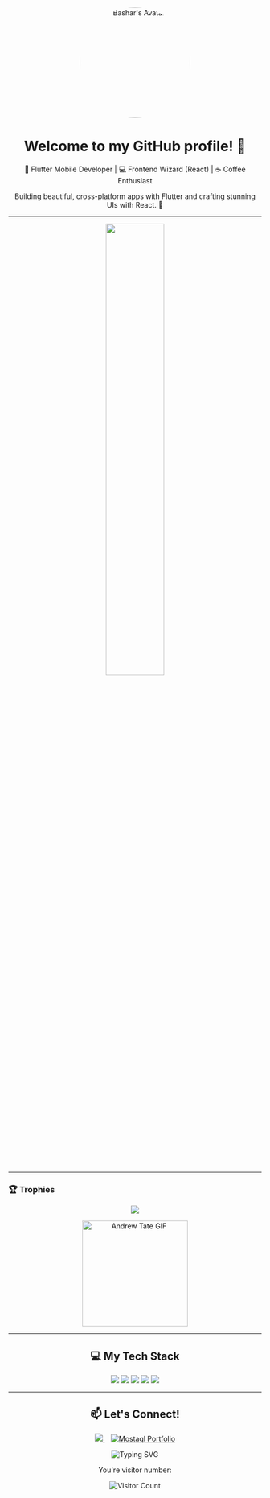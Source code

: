 <div align="center">
  <div style="display: flex; align-items: center; justify-content: center; gap: 20px;">
    <img src="https://i.pinimg.com/736x/0e/fd/59/0efd5967f398e8f29886712a4c09ac72.jpg" width="220" alt="Bashar's Avatar" style="border-radius: 50%;" />
  </div>
  <h1>Welcome to my GitHub profile! 👋</h1>
  <p>🚀 Flutter Mobile Developer | 💻 Frontend Wizard (React) | ☕ Coffee Enthusiast</p>
  <p>Building beautiful, cross-platform apps with Flutter and crafting stunning UIs with React. 💙</p>
</div>

---

<!-- ### ⚡ Stats  -->
<!--
<p align="center">
  <img src="https://github-readme-stats.vercel.app/api?username=EpicFailure-afk&show_icons=true&theme=tokyonight" width="48%">
  <img src="https://github-readme-streak-stats.herokuapp.com/?user=EpicFailure-afk&theme=tokyonight" width="48%">
</p>
-->
<p align="center">
  <img src="https://github-readme-stats.vercel.app/api/top-langs?username=dir-Savage&layout=compact&theme=tokyonight" width="48%">
</p>

---

### 🏆 Trophies  
<p align="center">
  <img src="https://github-profile-trophy.vercel.app/?username=dir-Savage&theme=darkhub&no-frame=true&column=4" />
</p>



<div align="center">
  <div style="display: flex; align-items: center; justify-content: center; gap: 20px;">
<img width="210" height="210" align="center" src="https://i.pinimg.com/736x/38/60/05/3860051bef30924d94c9a0f3ec1ffe35.jpg" alt="Andrew Tate GIF" />  </div>
</div>


---

<div align="center">
  <h2>💻 My Tech Stack</h2>
  <p>
    <img src="https://img.shields.io/badge/Dart-0175C2?style=for-the-badge&logo=dart&logoColor=white" />
    <img src="https://img.shields.io/badge/Flutter-02569B?style=for-the-badge&logo=flutter&logoColor=white" />
    <img src="https://img.shields.io/badge/React-61DAFB?style=for-the-badge&logo=react&logoColor=black" />
    <img src="https://img.shields.io/badge/JavaScript-F7DF1E?style=for-the-badge&logo=javascript&logoColor=black" />
    <img src="https://img.shields.io/badge/Firebase-FFCA28?style=for-the-badge&logo=firebase&logoColor=black" />
  </p>
</div>

---


<div align="center">
  <h2>📫 Let's Connect!</h2>
  <p>
    <a href="https://discord.gg/4VcDy799">
      <img src="https://img.shields.io/badge/Discord-7289DA?style=for-the-badge&logo=discord&logoColor=white" />
    </a>
    &nbsp;&nbsp;
    <a href="https://mostaql.com/u/basharr_1/portfolio">
      <img src="https://img.shields.io/badge/Mostaql-00B4FF?style=for-the-badge&logo=freelancer&logoColor=white" alt="Mostaql Portfolio" />
    </a>
  </p>
</div>

<div align="center">
  <p>
    <img src="https://readme-typing-svg.herokuapp.com?font=Fira+Code&size=20&duration=4000&pause=1000&color=00FF00&background=000000&center=true&vCenter=true&width=435&lines=Code+%3E+Sleep;Design+%3E+Debug;Repeat+%3E+Win" alt="Typing SVG" />
  </p>
</div>

<div align="center">
  <p>You're visitor number:</p>
  <img src="https://profile-counter.glitch.me/Bashar/count.svg" alt="Visitor Count" />
</div>
